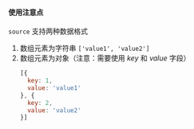 #### 使用注意点

`source` 支持两种数据格式

1. 数组元素为字符串 `['value1', 'value2']`
2. 数组元素为对象（注意：需要使用 _key_ 和 _value_ 字段）
    ```js
    [{
      key: 1,
      value: 'value1'
    }, {
      key: 2,
      value: 'value2'
    }]
    ```
